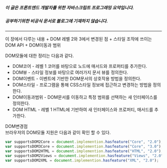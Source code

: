##### 이 글은 프론트엔드 개발자를 위한 자바스크립트 프로그래밍 요약입니다.
##### 공부하기위한 비공식 문서로 블로그에 기재하지 않습니다.
<hr>
이 장에서 다루는 내용  
+ DOM 레벨 2와 3에서 변경된 점
+ 스타일 조작에 쓰이는 DOM API
+ DOM이동과 범위

DOM모듈에 대한 정리는 다음과 같다.  
+ DOM코어 - 레벨 1 코어를 바탕으로 노드에 매서드와 프로퍼티를 추가한다.
+ DOM뷰 - 스타일 정보를 바탕으로 여러가지 문서 뷰를 정의한다.
+ DOM이벤트 - 이벤트에 기반한 DOM문서의 상호작용 방법을 정의한다.
+ DOM스타일 - 프로그램을 통해 CSS스타일 정보에 접근하고 변경하는 방법을 정의한다.
+ DOM이동과범위 - DOM문서를 이동하고 특정 범위를 선택하는 새 인터페이스를 정의한다.
+ DOM HTML - 레벨 1 HTML에 기반하여 새 인터페이스와 프로퍼티, 매서드를 추가한다.

DOM변경점  
브라우저의 DOM모듈 지원은 다음과 같이 확인 할 수 있다.  
```javascript
var supportsDOM2Core = document.implemention.hasfeature("Core", "2.0");
var supportsDOM3Core = document.implemention.hasfeature("Core", "3.0");
var supportsDOM2HTML = document.implemention.hasfeature("HTML", "2.0");
var supportsDOM2Views = document.implemention.hasfeature("Views", "2.0");
var supportsDOM2XML = document.implemention.hasfeature("XML", "2.0");
```
